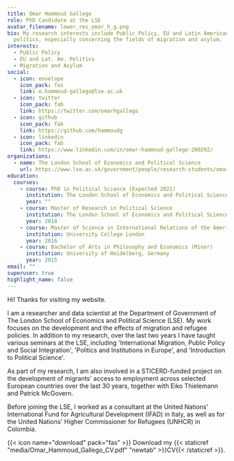 ```yaml
---
title: Omar Hammoud Gallego
role: PhD Candidate at the LSE
avatar_filename: lower_res_omar_h_g.png
bio: My research interests include Public Policy, EU and Latin American
  politics, especially concerning the fields of migration and asylum.
interests:
  - Public Policy
  - EU and Lat. Am. Politics
  - Migration and Asylum
social:
  - icon: envelope
    icon_pack: fas
    link: o.hammoud-gallego@lse.ac.uk
  - icon: twitter
    icon_pack: fab
    link: https://twitter.com/omarhgallego
  - icon: github
    icon_pack: fab
    link: https://github.com/hammoudg
  - icon: linkedin
    icon_pack: fab
    link: https://www.linkedin.com/in/omar-hammoud-gallego-200292/
organizations:
  - name: The London School of Economics and Political Science
    url: https://www.lse.ac.uk/government/people/research-students/omar-hammoud-gallego
education:
  courses:
    - course: PhD in Political Science (Expected 2021)
      institution: The London School of Economics and Political Science
      year: ""
    - course: Master of Research in Political Science
      institution: The London School of Economics and Political Science
      year: 2018
    - course: Master of Science in International Relations of the Americas
      institution: University College London
      year: 2016
    - course: Bachelor of Arts in Philosophy and Economics (Minor)
      institution: University of Heidelberg, Germany
      year: 2015
email: ""
superuser: true
highlight_name: false
---
```

Hi! Thanks for visiting my website. 

I am a researcher and data scientist at the Department of Government of The London School of Economics and Political Science (LSE). My work focuses on the development and the effects of migration and refugee policies. In addition to my research, over the last two years I have taught various seminars at the LSE, including 'International Migration, Public Policy and Social Integration', 'Politics and Institutions in Europe', and 'Introduction to Political Science'.

As part of my research, I am also involved in a STICERD-funded project on the development of migrants' access to employment across selected European countries over the last 30 years, together with Eiko Thielemann and Patrick McGovern. 

Before joining the LSE, I worked as a consultant at the United Nations' International Fund for Agricultural Development (IFAD) in Italy, as well as for the United Nations' Higher Commissioner for Refugees (UNHCR) in Colombia.

{{< icon name="download" pack="fas" >}} Download my {{< staticref "media/Omar_Hammoud_Gallego_CV.pdf" "newtab" >}}CV{{< /staticref >}}.